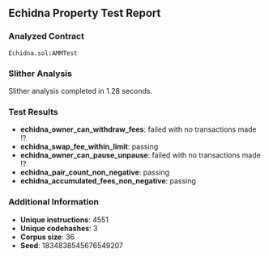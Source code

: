 ## Echidna Property Test Report

### Analyzed Contract
`Echidna.sol:AMMTest`

### Slither Analysis
Slither analysis completed in 1.28 seconds.

### Test Results

- **echidna_owner_can_withdraw_fees**: failed with no transactions made ⁉️ 
- **echidna_swap_fee_within_limit**: passing
- **echidna_owner_can_pause_unpause**: failed with no transactions made ⁉️ 
- **echidna_pair_count_non_negative**: passing
- **echidna_accumulated_fees_non_negative**: passing

### Additional Information
- **Unique instructions**: 4551
- **Unique codehashes**: 3
- **Corpus size**: 36
- **Seed**: 1834838545676549207
